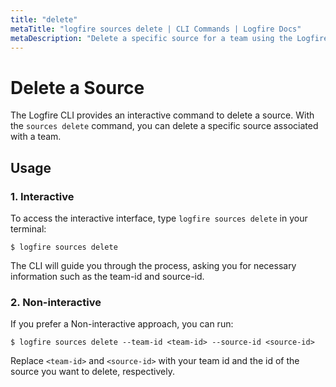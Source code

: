 ```yaml
---
title: "delete"
metaTitle: "logfire sources delete | CLI Commands | Logfire Docs"
metaDescription: "Delete a specific source for a team using the Logfire CLI."
---
```


# Delete a Source

The Logfire CLI provides an interactive command to delete a source. With the `sources delete` command, you can delete a specific source associated with a team.

## Usage

### 1. Interactive

To access the interactive interface, type `logfire sources delete` in your terminal:

```terminal
$ logfire sources delete
```

The CLI will guide you through the process, asking you for necessary information such as the team-id and source-id.

### 2. Non-interactive

If you prefer a Non-interactive approach, you can run:

```terminal
$ logfire sources delete --team-id <team-id> --source-id <source-id>
```

Replace `<team-id>` and `<source-id>` with your team id and the id of the source you want to delete, respectively.
